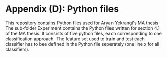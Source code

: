 # Appendix (D): Python files

This repository contains Python files used for Aryan Yekrangi's MA thesis
The sub-folder Experiment contains the Python files written for section 4.1 of the MA thesis. It consists of five python files, each corresponding to one classification approach. The feature set used to train and test each classifier has to bee defined in the Python file seperately (one line x for all classifiers).

